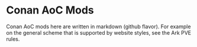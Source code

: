 # **Conan AoC Mods**

Conan AoC mods here are written in markdown (github flavor). For example on the general scheme that is supported by website styles, see the Ark PVE rules.
